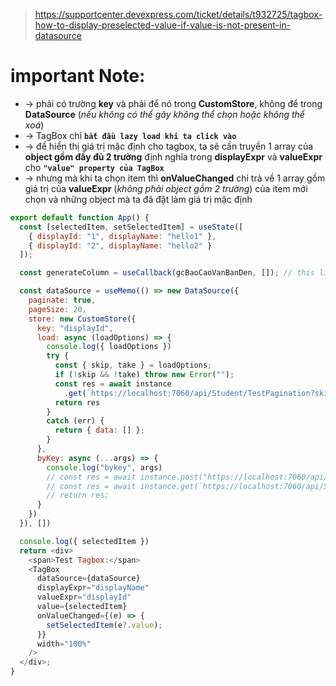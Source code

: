 > https://supportcenter.devexpress.com/ticket/details/t932725/tagbox-how-to-display-preselected-value-if-value-is-not-present-in-datasource

# important Note:
* -> phải có trường **key** và phải để nó trong **CustomStore**, không để trong **DataSource** (_nếu không có thể gây không thể chọn hoặc không thể xoá_)
* -> TagBox chỉ **`bắt đầu lazy load khi ta click vào`**
* -> để hiển thị giá trị mặc định cho tagbox, ta sẽ cần truyền 1 array của **object gồm đẩy đủ 2 trường** định nghĩa trong **displayExpr** và **valueExpr** cho **`"value" property của TagBox`**
* -> nhưng mà khi ta chọn item thì **onValueChanged** chỉ trả về 1 array gồm giá trị của **valueExpr** (_không phải object gồm 2 trường_) của item mới chọn và những object mà ta đã đặt làm giá trị mặc định

```js
export default function App() {
  const [selectedItem, setSelectedItem] = useState([
    { displayId: "1", displayName: "hello1" },
    { displayId: "2", displayName: "hello2" }
  ]);

  const generateColumn = useCallback(gcBaoCaoVanBanDen, []); // this line to ensure loading CSS in the right way

  const dataSource = useMemo(() => new DataSource({
    paginate: true,
    pageSize: 20,
    store: new CustomStore({
      key: "displayId",
      load: async (loadOptions) => {
        console.log({ loadOptions })
        try {
          const { skip, take } = loadOptions;
          if (!skip && !take) throw new Error("");
          const res = await instance
            .get(`https://localhost:7060/api/Student/TestPagination?skip=${skip}&take=${take}`)
          return res
        }
        catch (err) {
          return { data: [] };
        }
      },
      byKey: async (...args) => {
        console.log("bykey", args)
        // const res = await instance.post("https://localhost:7060/api/Student/GetByIds", key);
        // const res = await instance.get(`https://localhost:7060/api/Student/GetByIdTestPagination?Id=${key}`);
        // return res;
      }
    })
  }), [])

  console.log({ selectedItem })
  return <div>
    <span>Test Tagbox:</span>
    <TagBox
      dataSource={dataSource}
      displayExpr="displayName"
      valueExpr="displayId"
      value={selectedItem}
      onValueChanged={(e) => {
        setSelectedItem(e?.value);
      }}
      width="100%"
    />
  </div>;
}

```